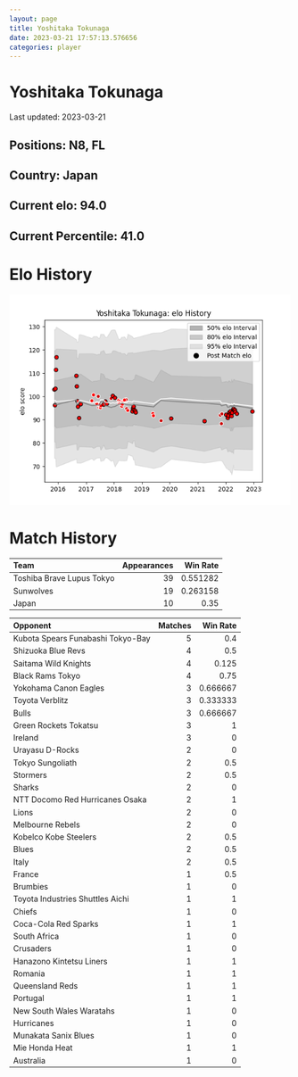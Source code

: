 ```yaml
---  
layout: page  
title: Yoshitaka Tokunaga  
date: 2023-03-21 17:57:13.576656  
categories: player  
---
```

# Yoshitaka Tokunaga


Last updated: 2023-03-21
## Positions: N8, FL

## Country: Japan

## Current elo: 94.0

## Current Percentile: 41.0

# Elo History


![elo history](history_YoshitakaTokunaga.png)
# Match History


| Team                      |   Appearances |   Win Rate |
|:--------------------------|--------------:|-----------:|
| Toshiba Brave Lupus Tokyo |            39 |   0.551282 |
| Sunwolves                 |            19 |   0.263158 |
| Japan                     |            10 |   0.35     |

| Opponent                          |   Matches |   Win Rate |
|:----------------------------------|----------:|-----------:|
| Kubota Spears Funabashi Tokyo-Bay |         5 |   0.4      |
| Shizuoka Blue Revs                |         4 |   0.5      |
| Saitama Wild Knights              |         4 |   0.125    |
| Black Rams Tokyo                  |         4 |   0.75     |
| Yokohama Canon Eagles             |         3 |   0.666667 |
| Toyota Verblitz                   |         3 |   0.333333 |
| Bulls                             |         3 |   0.666667 |
| Green Rockets Tokatsu             |         3 |   1        |
| Ireland                           |         3 |   0        |
| Urayasu D-Rocks                   |         2 |   0        |
| Tokyo Sungoliath                  |         2 |   0.5      |
| Stormers                          |         2 |   0.5      |
| Sharks                            |         2 |   0        |
| NTT Docomo Red Hurricanes Osaka   |         2 |   1        |
| Lions                             |         2 |   0        |
| Melbourne Rebels                  |         2 |   0        |
| Kobelco Kobe Steelers             |         2 |   0.5      |
| Blues                             |         2 |   0.5      |
| Italy                             |         2 |   0.5      |
| France                            |         1 |   0.5      |
| Brumbies                          |         1 |   0        |
| Toyota Industries Shuttles Aichi  |         1 |   1        |
| Chiefs                            |         1 |   0        |
| Coca-Cola Red Sparks              |         1 |   1        |
| South Africa                      |         1 |   0        |
| Crusaders                         |         1 |   0        |
| Hanazono Kintetsu Liners          |         1 |   1        |
| Romania                           |         1 |   1        |
| Queensland Reds                   |         1 |   1        |
| Portugal                          |         1 |   1        |
| New South Wales Waratahs          |         1 |   0        |
| Hurricanes                        |         1 |   0        |
| Munakata Sanix Blues              |         1 |   0        |
| Mie Honda Heat                    |         1 |   1        |
| Australia                         |         1 |   0        |